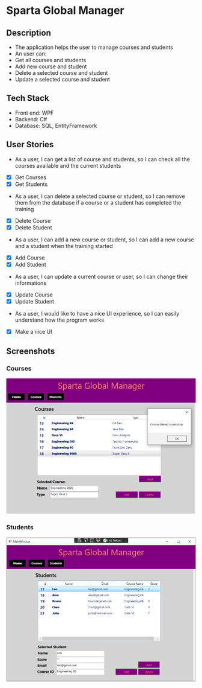 # Sparta Global Manager

## Description
- The application helps the user to manage courses and students
- An user can:
- Get all courses and students
- Add new course and student
- Delete a selected course and student
- Update a selected course and student

## Tech Stack
- Front end: WPF
- Backend: C#
- Database: SQL, EntityFramework

## User Stories
- As a user, I can get a list of course and students, so I can check all the courses available and the current students
- [x] Get Courses
- [x] Get Students
- As a user, I can delete a selected course or student, so I can remove them from the database if a course or a student has completed the training
- [x] Delete Course
- [x] Delete Student
- As a user, I can add a new course or student, so I can add a new course and a student when the training started
- [x] Add Course
- [x] Add Student
- As a user, I can update a current course or user, so I can change their informations
- [x] Update Course
- [x] Update Student
- As a user, I would like to have a nice UI experience, so I can easily understand how the program works
- [x] Make a nice UI

## Screenshots

### Courses

![Image screenshot](./Screenshots/course.png)

### Students


![Image screenshot](./Screenshots/student.png)
